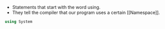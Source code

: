 - Statements that start with the word using.
- They tell the compiler that our program uses a certain [[Namespace]].
```csharp
using System
```